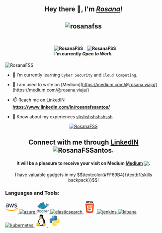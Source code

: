 <h2 align="center">Hey there 👋, I'm <a href="https://www.linkedin.com/in/rosanafssantos/"><em>Rosana</em></a>!<br>
                  <img  vspace="30" height="28px" src="https://komarev.com/ghpvc/?username=rosanafss&label=Profile%20views&color=0e75b6&style=flat" alt="rosanafss" /></h2>

<h4 align="center">
<img height="140px" src="https://github-readme-streak-stats.herokuapp.com/?user=rosanafss&" alt="RosanaFSS"  hspace="10" />
<img height="140px" src="https://github-readme-stats.vercel.app/api?username=rosanafss&show_icons=true&locale=en" alt="RosanaFSS" /><br>
I’m currently <strong><em>Open to Work</em></strong>.</h4>



<p><img align="center" src="https://github-readme-stats.vercel.app/api/top-langs?username=rosanafss&show_icons=true&locale=en&layout=compact" alt="RosanaFSS" /></p>


- 🌱 I’m currently learning <code>Cyber Security</code> and <code>Cloud Computing</code>.

- 📝 I am used to write on [Medium](https://medium.com/@rosana.viaja/](https://medium.com/@rosana.viaja/)

- 📫 Reach me on LinkedIN **https://www.linkedin.com/in/rosanafssantos/**

- 📄 Know about my experiences [shshshshshshssh](shshshshshshssh)


<p align="center"> <a href="https://github.com/ryo-ma/github-profile-trophy"><img src="https://github-profile-trophy.vercel.app/?username=rosanafss"=algolia alt="RosanaFSS" /></a> </p>


<h2 align="center">Connect with me through <a href="https://www.linkedin.com/in/rosanafssantos/">LinkedIN</a> <img align="center" src="https://raw.githubusercontent.com/rahuldkjain/github-profile-readme-generator/master/src/images/icons/Social/linked-in-alt.svg" alt="RosanaFSSantos" height="24" /></a>.</h2>
<h4 align="center">It will be a pleasure to receive your visit on Medium <a href="https://medium.com/rosanafss">Medium</a> <img align="center" src="https://raw.githubusercontent.com/rahuldkjain/github-profile-readme-generator/master/src/images/icons/Social/medium.svg" height="24"/></a>.</h4>


<p align="center">I have valuable gadgets in my $$\textcolor{#FF69B4}{\textbf{skills backpack}}$$!</p>

<h3 align="left">Languages and Tools:</h3>
<p align="left"> <a href="https://aws.amazon.com" target="_blank" rel="noreferrer"> <img src="https://raw.githubusercontent.com/devicons/devicon/master/icons/amazonwebservices/amazonwebservices-original-wordmark.svg" alt="aws" width="40" height="40"/> </a> <a href="https://azure.microsoft.com/en-in/" target="_blank" rel="noreferrer"> <img src="https://www.vectorlogo.zone/logos/microsoft_azure/microsoft_azure-icon.svg" alt="azure" width="40" height="40"/> </a> <a href="https://www.docker.com/" target="_blank" rel="noreferrer"> <img src="https://raw.githubusercontent.com/devicons/devicon/master/icons/docker/docker-original-wordmark.svg" alt="docker" width="40" height="40"/> </a> <a href="https://www.elastic.co" target="_blank" rel="noreferrer"> <img src="https://www.vectorlogo.zone/logos/elastic/elastic-icon.svg" alt="elasticsearch" width="40" height="40"/> </a> <a href="https://www.w3.org/html/" target="_blank" rel="noreferrer"> <img src="https://raw.githubusercontent.com/devicons/devicon/master/icons/html5/html5-original-wordmark.svg" alt="html5" width="40" height="40"/> </a> <a href="https://www.jenkins.io" target="_blank" rel="noreferrer"> <img src="https://www.vectorlogo.zone/logos/jenkins/jenkins-icon.svg" alt="jenkins" width="40" height="40"/> </a> <a href="https://www.elastic.co/kibana" target="_blank" rel="noreferrer"> <img src="https://www.vectorlogo.zone/logos/elasticco_kibana/elasticco_kibana-icon.svg" alt="kibana" width="40" height="40"/> </a> <a href="https://kubernetes.io" target="_blank" rel="noreferrer"> <img src="https://www.vectorlogo.zone/logos/kubernetes/kubernetes-icon.svg" alt="kubernetes" width="40" height="40"/> </a> <a href="https://www.linux.org/" target="_blank" rel="noreferrer"> <img src="https://raw.githubusercontent.com/devicons/devicon/master/icons/linux/linux-original.svg" alt="linux" width="40" height="40"/> </a> <a href="https://www.python.org" target="_blank" rel="noreferrer"> <img src="https://raw.githubusercontent.com/devicons/devicon/master/icons/python/python-original.svg" alt="python" width="40" height="40"/> </a> </p>

